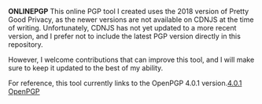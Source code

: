 **ONLINEPGP**
This online PGP tool I created uses the 2018 version of Pretty Good Privacy, as the newer versions are not available on CDNJS at the time of writing. Unfortunately, CDNJS has not yet updated to a more recent version, and I prefer not to include the latest PGP version directly in this repository.

However, I welcome contributions that can improve this tool, and I will make sure to keep it updated to the best of my ability.

For reference, this tool currently links to the OpenPGP 4.0.1 version.[4.0.1 OpenPGP](https://cdnjs.cloudflare.com/ajax/libs/openpgp/4.0.1/openpgp.min.js)

